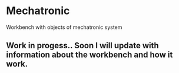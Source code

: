 # Mechatronic
Workbench with objects of mechatronic system

## Work in progess.. Soon I will update with information about the workbench and how it work.
